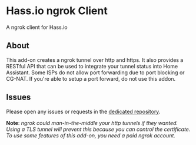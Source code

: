 # Hass.io ngrok Client

A ngrok client for Hass.io

## About

This add-on creates a ngrok tunnel over http and https. It also provides a
RESTful API that can be used to integrate your tunnel status into Home Assistant.
Some ISPs do not allow port forwarding due to port blocking or CG-NAT. If you're
able to setup a port forward, do not use this addon.

## Issues

Please open any issues or requests in the [dedicated repository][github_link].

**Note**: _ngrok could man-in-the-middle your http tunnels if they wanted.
          Using a TLS tunnel will prevent this because you can control the certificate.
          To use some features of this add-on, you need a paid ngrok account._

[github_link]: https://github.com/ThePicklenat0r/hassio-ngrok/issues
